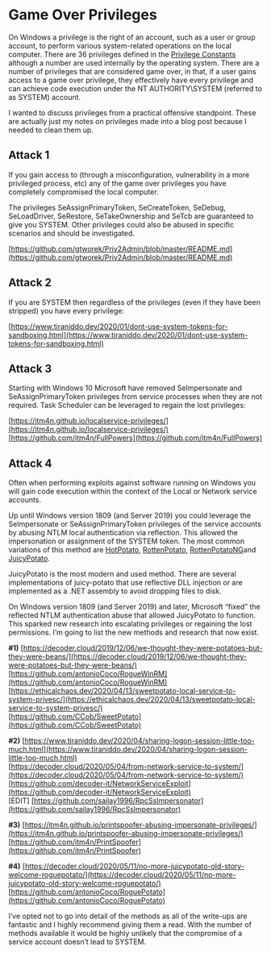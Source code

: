 # Game Over Privileges

On Windows a privilege is the right of an account, such as a user or group account, to perform various system-related operations on the local computer. There are 36 privileges defined in the [Privilege Constants](https://docs.microsoft.com/en-us/windows/win32/secauthz/privilege-constants) although a number are used internally by the operating system. There are a number of privileges that are considered game over, in that, if a user gains access to a game over privilege, they effectively have every privilege and can achieve code execution under the NT AUTHORITY\SYSTEM (referred to as SYSTEM) account.

I wanted to discuss privileges from a practical offensive standpoint. These are actually just my notes on privileges made into a blog post because I needed to clean them up.

## Attack 1

If you gain access to (through a misconfiguration, vulnerability in a more privileged process, etc) any of the game over privileges you have completely compromised the local computer.

The privileges SeAssignPrimaryToken, SeCreateToken, SeDebug, SeLoadDriver, SeRestore, SeTakeOwnership and SeTcb are guaranteed to give you SYSTEM. Other privileges could also be abused in specific scenarios and should be investigated.

[https://github.com/gtworek/Priv2Admin/blob/master/README.md](https://github.com/gtworek/Priv2Admin/blob/master/README.md)

## Attack 2

If you are SYSTEM then regardless of the privileges (even if they have been stripped) you have every privilege:

[https://www.tiraniddo.dev/2020/01/dont-use-system-tokens-for-sandboxing.html](https://www.tiraniddo.dev/2020/01/dont-use-system-tokens-for-sandboxing.html)

## Attack 3

Starting with Windows 10 Microsoft have removed SeImpersonate and SeAssignPrimaryToken privileges from service processes when they are not required. Task Scheduler can be leveraged to regain the lost privileges:

[https://itm4n.github.io/localservice-privileges/](https://itm4n.github.io/localservice-privileges/)  
[https://github.com/itm4n/FullPowers](https://github.com/itm4n/FullPowers)

## Attack 4

Often when performing exploits against software running on Windows you will gain code execution within the context of the Local or Network service accounts.

Up until Windows version 1809 (and Server 2019) you could leverage the SeImpersonate or SeAssignPrimaryToken privileges of the service accounts by abusing NTLM local authentication via reflection. This allowed the impersonation or assignment of the SYSTEM token. The most common variations of this method are [HotPotato](https://github.com/foxglovesec/Potato), [RottenPotato](https://github.com/foxglovesec/RottenPotato), [RottenPotatoNG](https://github.com/breenmachine/RottenPotatoNG)and [JuicyPotato](https://github.com/ohpe/juicy-potato).

JuicyPotato is the most modern and used method. There are several implementations of juicy-potato that use reflective DLL injection or are implemented as a .NET assembly to avoid dropping files to disk.

On Windows version 1809 (and Server 2019) and later, Microsoft “fixed” the reflected NTLM authentication abuse that allowed JuicyPotato to function. This sparked new research into escalating privileges or regaining the lost permissions. I’m going to list the new methods and research that now exist.

**#1)** [https://decoder.cloud/2019/12/06/we-thought-they-were-potatoes-but-they-were-beans/](https://decoder.cloud/2019/12/06/we-thought-they-were-potatoes-but-they-were-beans/)  
[https://github.com/antonioCoco/RogueWinRM](https://github.com/antonioCoco/RogueWinRM)  
[https://ethicalchaos.dev/2020/04/13/sweetpotato-local-service-to-system-privesc/](https://ethicalchaos.dev/2020/04/13/sweetpotato-local-service-to-system-privesc/)  
[https://github.com/CCob/SweetPotato](https://github.com/CCob/SweetPotato)

**#2)** [https://www.tiraniddo.dev/2020/04/sharing-logon-session-little-too-much.html](https://www.tiraniddo.dev/2020/04/sharing-logon-session-little-too-much.html)  
[https://decoder.cloud/2020/05/04/from-network-service-to-system/](https://decoder.cloud/2020/05/04/from-network-service-to-system/)  
[https://github.com/decoder-it/NetworkServiceExploit](https://github.com/decoder-it/NetworkServiceExploit)  
[EDIT] [https://github.com/sailay1996/RpcSsImpersonator](https://github.com/sailay1996/RpcSsImpersonator)

**#3)** [https://itm4n.github.io/printspoofer-abusing-impersonate-privileges/](https://itm4n.github.io/printspoofer-abusing-impersonate-privileges/)  
[https://github.com/itm4n/PrintSpoofer](https://github.com/itm4n/PrintSpoofer)

**#4)** [https://decoder.cloud/2020/05/11/no-more-juicypotato-old-story-welcome-roguepotato/](https://decoder.cloud/2020/05/11/no-more-juicypotato-old-story-welcome-roguepotato/)  
[https://github.com/antonioCoco/RoguePotato](https://github.com/antonioCoco/RoguePotato)

I’ve opted not to go into detail of the methods as all of the write-ups are fantastic and I highly recommend giving them a read. With the number of methods available it would be highly unlikely that the compromise of a service account doesn’t lead to SYSTEM.
